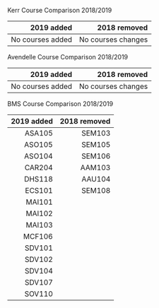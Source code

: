 
Kerr Course Comparison 2018/2019

|2019 added|2018 removed|
|------------------:|---------------------:|
| No courses added|No courses changes|


Avendelle Course Comparison 2018/2019

|2019 added|2018 removed|
|------------------:|---------------------:|
| No courses added|No courses changes|

BMS Course Comparison 2018/2019

|2019 added|2018 removed|
|------------------:|---------------------:|
| ASA105|SEM103|
| ASO105|SEM105|
| ASO104|SEM106|
| CAR204|AAM103|
| DHS118|AAU104|
| ECS101|SEM108|
| MAI101||
| MAI102||
| MAI103||
| MCF106||
| SDV101||
| SDV102||
| SDV104||
| SDV107||
| SOV110||



